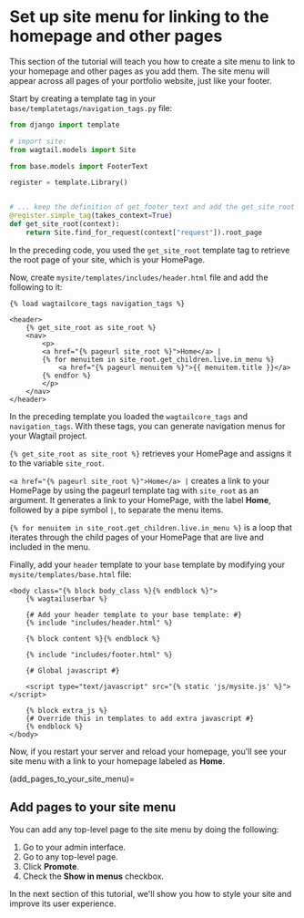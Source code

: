 # Set up site menu for linking to the homepage and other pages

This section of the tutorial will teach you how to create a site menu to link to your homepage and other pages as you add them. The site menu will appear across all pages of your portfolio website, just like your footer.

Start by creating a template tag in your `base/templatetags/navigation_tags.py` file:

```python
from django import template

# import site:
from wagtail.models import Site

from base.models import FooterText

register = template.Library()


# ... keep the definition of get_footer_text and add the get_site_root template tag:
@register.simple_tag(takes_context=True)
def get_site_root(context):
    return Site.find_for_request(context["request"]).root_page
```

In the preceding code, you used the `get_site_root` template tag to retrieve the root page of your site, which is your HomePage. 

Now, create `mysite/templates/includes/header.html` file and add the following to it:

```html+django
{% load wagtailcore_tags navigation_tags %}

<header>
    {% get_site_root as site_root %}
    <nav>
        <p>
        <a href="{% pageurl site_root %}">Home</a> |
        {% for menuitem in site_root.get_children.live.in_menu %}
            <a href="{% pageurl menuitem %}">{{ menuitem.title }}</a>
        {% endfor %}
        </p>
    </nav>
</header>
```

In the preceding template you loaded the `wagtailcore_tags` and `navigation_tags`. 
With these tags, you can generate navigation menus for your Wagtail project.

`{% get_site_root as site_root %}` retrieves your HomePage and assigns it to the variable `site_root`.

`<a href="{% pageurl site_root %}">Home</a> |` creates a link to your HomePage by using the pageurl template tag with `site_root` as an argument. It generates a link to your HomePage, with the label **Home**, followed by a pipe symbol `|`, to separate the menu items.

`{% for menuitem in site_root.get_children.live.in_menu %}` is a loop that iterates through the child pages of your HomePage that are live and included in the menu.

Finally, add your `header` template to your `base` template by modifying your `mysite/templates/base.html` file:

```html+django
<body class="{% block body_class %}{% endblock %}">
    {% wagtailuserbar %}

    {# Add your header template to your base template: #}
    {% include "includes/header.html" %}

    {% block content %}{% endblock %}

    {% include "includes/footer.html" %}

    {# Global javascript #}
        
    <script type="text/javascript" src="{% static 'js/mysite.js' %}"></script>

    {% block extra_js %}
    {# Override this in templates to add extra javascript #}
    {% endblock %}
</body>
```

Now, if you restart your server and reload your homepage, you'll see your site menu with a link to your homepage labeled as **Home**.

(add_pages_to_your_site_menu)=

## Add pages to your site menu

You can add any top-level page to the site menu by doing the following:
1. Go to your admin interface.
2. Go to any top-level page.
3. Click **Promote**.
4. Check the **Show in menus** checkbox.

In the next section of this tutorial, we'll show you how to style your site and improve its user experience.
<!-- Provide a diagram to illustrate the checking of the Show in Menu checkbox -->
